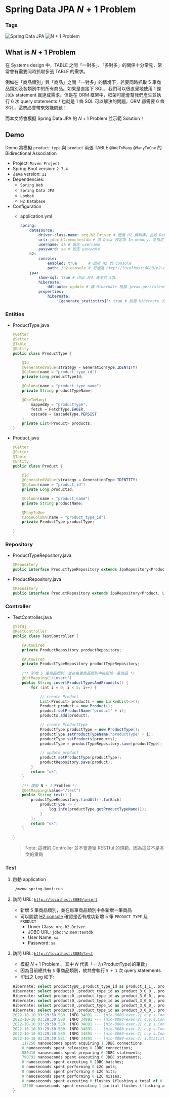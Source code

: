 # Spring Data JPA $N + 1$ Problem

### Tags
<p align="left">
    <img alt="Spring Data JPA" src="https://img.shields.io/badge/Spring%20Data%20JPA-blue">
    <img alt="N + 1 Problem" src="https://img.shields.io/badge/N+1%20Problem-blue">
</p>


## What is $N + 1$ Problem

在 Systems design 中，TABLE 之間「一對多」、「多對多」的關係十分常見，常常會有需要同時抓取多張 TABLE 的需求。

例如在「商品類別」與「商品」之間「一對多」的情境下，若要同時抓取 $5$ 筆商品類別及各類別中的所有商品。如果是直接下 SQL，我們可以很直覺地使用 1 條 `JOIN` statement 就達成需求。但是在 ORM 框架中，框架可能會幫我們產生並執行 6 次 query statements！也就是 1 條 SQL 可以解決的問題，ORM 卻需要 6 條 SQL，這勢必會帶來效能問題！

而本文將會模擬 Spring Data JPA 的 $N + 1$ Problem 並示範 Solution！

## Demo

Demo 將模擬 `product_type` 與 `product` 兩張 TABLE `@OneToMany` `@ManyToOne` 的 Bidirectional Association

- Project: `Maven Project`
- Spring Boot version: `2.7.4`
- Java version: `11`
- Dependencies:
    - `Spring Web`
    - `Spring Data JPA`
    - `Lombok`
    - `H2 Database`
- Configuration
    - application.yml
        
        ```yaml
        spring: 
            datasource: 
                driver-class-name: org.h2.Driver # 使用 H2 資料庫，並將 Data 設定在 memory
                url: jdbc:h2:mem:testdb # 將 Data 設定為 In-memory，並指定 schema 為 testdb
                username: sa # 設定 username
                password: sa # 設定 password
            h2:
                console:
                    enabled: true     # 啟用 H2 的 console
                    path: /h2-console # 可通過 http://localhost:8080/h2-console 開啟 console
            jpa: 
                show-sql: true # 印出 JPA 產生的 SQL
                hibernate: 
                    ddl-auto: update # 讓 Hibernate 根據 javax.persistence 相關的 Annotations 幫我們自動建立、更新 TABLE
                properties:
                    hibernate:
                        '[generate_statistics]': true # 啟用 Hibernate 的 statistics 功能
        ```
        

### Entities

- ProductType.java
    
    ```java
    @Getter
    @Setter
    @Table
    @Entity
    public class ProductType {
    
        @Id
        @GeneratedValue(strategy = GenerationType.IDENTITY)
        @Column(name = "product_type_id")
        private Long productTypeId;
    
        @Column(name = "product_type_name")
        private String productTypeName;
    
        @OneToMany(
            mappedBy = "productType", 
            fetch = FetchType.EAGER, 
            cascade = CascadeType.PERSIST
        )
        private List<Product> products;
    }
    ```
    
- Product.java
    
    ```java
    @Getter
    @Setter
    @Table
    @Entity
    public class Product {
    
        @Id
        @GeneratedValue(strategy = GenerationType.IDENTITY)
        @Column(name = "product_id")
        private Long productId;
    
        @Column(name = "product_name")
        private String productName;
    
        @ManyToOne
        @JoinColumn(name = "product_type_id")
        private ProductType productType;
        
    }
    ```
    

### Repository

- ProductTypeRepository.java
    
    ```java
    @Repository
    public interface ProductTypeRepository extends JpaRepository<ProductType, Long> {}
    ```
    
- ProductRepository.java
    
    ```java
    @Repository
    public interface ProductRepository extends JpaRepository<Product, Long> {}
    ```
    

### Controller

- TestController.java
    
    ```java
    @Slf4j
    @RestController
    public class TestController {
    
        @Autowired
        private ProductRepository productRepository;
    
        @Autowired
        private ProductTypeRepository productTypeRepository;
        
        /** 新增 5 筆商品類別，並在每筆商品類別中各新增一筆商品 */
        @GetMapping("/insert")
        public String insertProductTypesAndProudcts() {
            for (int i = 0; i < 5; i++) {
    
                // create Product
                List<Product> products = new LinkedList<>();
                Product product = new Product();
                product.setProductName("product" + i);
                products.add(product);
    
                // create ProductType
                ProductType productType = new ProductType();
                productType.setProductTypeName("productType" + i);
                productType.setProducts(products);
                productType = productTypeRepository.save(productType);
    
                // update product
                product.setProductType(productType);
                productRepository.save(product);
            }
            return "ok";
        }
    
        /** 模擬 N + 1 Problem */
        @GetMapping(value="/test")
        public String test() {
            productTypeRepository.findAll().forEach(
                productType -> {
                    log.info(productType.getProductTypeName());
                }
            );
            return "ok";
        }
        
    }
    ```
    > Note: 這裡的 Controller 並不會遵循 RESTful 的規範，因為這並不是本文的重點
    

### Test

1. 啟動 application
    
    ```bash
    ./mvnw spring-boot:run
    ```
    
2. 訪問 URL: [`http://localhost:8080/insert`](http://localhost:8080/insert) 
    - 新增 5 筆商品類別，並在每筆商品類別中各新增一筆商品
    - 可以開啟 [H2 console](http://localhost:8080/h2-console) 確認是否有成功新增 5 筆 `PRODUCT_TYPE` 及 `PRODUCT`
        - Driver Class: `org.h2.Driver`
        - JDBC URL: `jdbc:h2:mem:testdb`
        - User Name: `sa`
        - Password: `sa`
3. 訪問 URL: [`http://localhost:8080/test`](http://localhost:8080/test)
    - 模擬 $N+1$ Problem 。其中 $N$ 代表「一方(ProductType)的筆數」
    - 因為目前總共有 `5` 筆商品類別，故共會執行 `5 + 1` 次 query statements
    - 印出之 Log 如下:
    
    ```sql
    Hibernate: select producttyp0_.product_type_id as product_1_1_, producttyp0_.product_type_name as product_2_1_ from product_type producttyp0_
    Hibernate: select products0_.product_type_id as product_3_0_0_, products0_.product_id as product_1_0_0_, products0_.product_id as product_1_0_1_, products0_.product_name as product_2_0_1_, products0_.product_type_id as product_3_0_1_ from product products0_ where products0_.product_type_id=?
    Hibernate: select products0_.product_type_id as product_3_0_0_, products0_.product_id as product_1_0_0_, products0_.product_id as product_1_0_1_, products0_.product_name as product_2_0_1_, products0_.product_type_id as product_3_0_1_ from product products0_ where products0_.product_type_id=?
    Hibernate: select products0_.product_type_id as product_3_0_0_, products0_.product_id as product_1_0_0_, products0_.product_id as product_1_0_1_, products0_.product_name as product_2_0_1_, products0_.product_type_id as product_3_0_1_ from product products0_ where products0_.product_type_id=?
    Hibernate: select products0_.product_type_id as product_3_0_0_, products0_.product_id as product_1_0_0_, products0_.product_id as product_1_0_1_, products0_.product_name as product_2_0_1_, products0_.product_type_id as product_3_0_1_ from product products0_ where products0_.product_type_id=?
    Hibernate: select products0_.product_type_id as product_3_0_0_, products0_.product_id as product_1_0_0_, products0_.product_id as product_1_0_1_, products0_.product_name as product_2_0_1_, products0_.product_type_id as product_3_0_1_ from product products0_ where products0_.product_type_id=?
    2022-10-10 03:29:30.580  INFO 34891 --- [nio-8080-exec-2] c.y.s.Controller.TestController          : productType0
    2022-10-10 03:29:30.580  INFO 34891 --- [nio-8080-exec-2] c.y.s.Controller.TestController          : productType1
    2022-10-10 03:29:30.580  INFO 34891 --- [nio-8080-exec-2] c.y.s.Controller.TestController          : productType2
    2022-10-10 03:29:30.580  INFO 34891 --- [nio-8080-exec-2] c.y.s.Controller.TestController          : productType3
    2022-10-10 03:29:30.580  INFO 34891 --- [nio-8080-exec-2] c.y.s.Controller.TestController          : productType4
    2022-10-10 03:29:30.581  INFO 34891 --- [nio-8080-exec-2] i.StatisticalLoggingSessionEventListener : Session Metrics {
        117250 nanoseconds spent acquiring 1 JDBC connections;
        0 nanoseconds spent releasing 0 JDBC connections;
        580416 nanoseconds spent preparing 6 JDBC statements;
        790792 nanoseconds spent executing 6 JDBC statements;
        0 nanoseconds spent executing 0 JDBC batches;
        0 nanoseconds spent performing 0 L2C puts;
        0 nanoseconds spent performing 0 L2C hits;
        0 nanoseconds spent performing 0 L2C misses;
        0 nanoseconds spent executing 0 flushes (flushing a total of 0 entities and 0 collections);
        12708 nanoseconds spent executing 1 partial-flushes (flushing a total of 0 entities and 0 collections)
    }
    ```